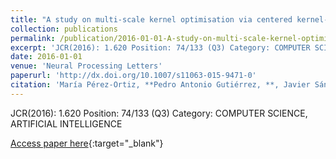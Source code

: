 ```yaml
---
title: "A study on multi-scale kernel optimisation via centered kernel-target alignment"
collection: publications
permalink: /publication/2016-01-01-A-study-on-multi-scale-kernel-optimisation-via-centered-kernel-target-alignment
excerpt: 'JCR(2016): 1.620 Position: 74/133 (Q3) Category: COMPUTER SCIENCE, ARTIFICIAL INTELLIGENCE'
date: 2016-01-01
venue: 'Neural Processing Letters'
paperurl: 'http://dx.doi.org/10.1007/s11063-015-9471-0'
citation: 'María Pérez-Ortiz, **Pedro Antonio Gutiérrez, **, Javier Sánchez-Monedero, César Hervás-Martínez, &quot;A study on multi-scale kernel optimisation via centered kernel-target alignment.&quot; Neural Processing Letters, Vol. 44(2), 2016, pp.491--517.'
---
```

JCR(2016): 1.620 Position: 74/133 (Q3) Category: COMPUTER SCIENCE, ARTIFICIAL INTELLIGENCE

[Access paper here](http://dx.doi.org/10.1007/s11063-015-9471-0){:target="_blank"}
